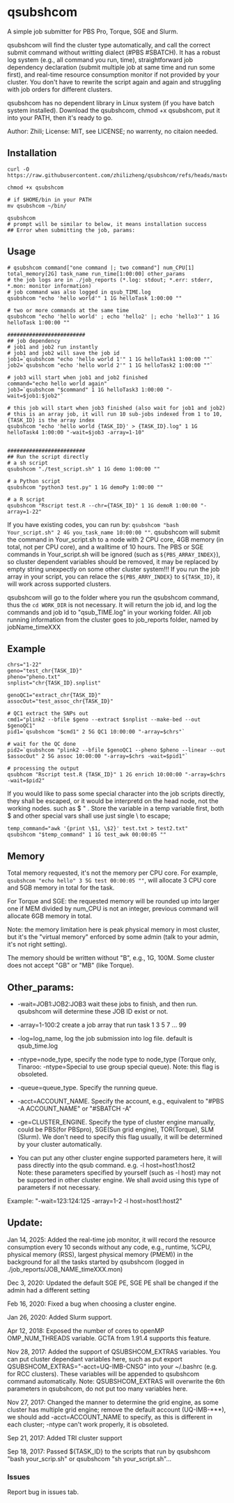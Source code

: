 # qsubshcom

A simple job submitter for PBS Pro, Torque, SGE and Slurm.

qsubshcom will find the cluster type automatically, and call the correct submit command without writting dialect (#PBS #SBATCH). It has a robust log system (e.g., all command you run, time), straightforward job dependency declaration (submit multiple job at same time and run some first), and real-time resource consumption monitor if not provided by your cluster. You don't have to rewrite the script again and again and struggling with job orders for different clusters.

qsubshcom has no dependent library in Linux system (if you have batch system installed). Download the qsubshcom, chmod +x qsubshcom, put it into your PATH, then it's ready to go. 

Author: Zhili; 
License: MIT, see LICENSE; no warrenty, no citaion needed.

## Installation
```{bash}
curl -O https://raw.githubusercontent.com/zhilizheng/qsubshcom/refs/heads/master/qsubshcom

chmod +x qsubshcom

# if $HOME/bin in your PATH
mv qsubshcom ~/bin/

qsubshcom
# prompt will be similar to below, it means installation success
## Error when submitting the job, params:
```

## Usage

```{bash}
# qsubshcom command["one command |; two command"] num_CPU[1] total_memory[2G] task_name run_time[1:00:00] other_params
# the job logs are in ./job_reports (*.log: stdout; *.err: stderr, *.mon: monitor information)
# job command was also logged in qsub_TIME.log
qsubshcom "echo 'hello world'" 1 1G helloTask 1:00:00 ""

# two or more commands at the same time
qsubshcom "echo 'hello world' ; echo 'hello2' |; echo 'hello3'" 1 1G helloTask 1:00:00 ""

#########################
## job dependency
# job1 and job2 run instantly
# job1 and job2 will save the job id
job1=`qsubshcom "echo 'hello world 1'" 1 1G helloTask1 1:00:00 ""`
job2=`qsubshcom "echo 'hello world 2'" 1 1G helloTask2 1:00:00 ""`

# job3 will start when job1 and job2 finished
command="echo hello world again"
job3=`qsubshcom "$command" 1 1G helloTask3 1:00:00 "-wait=$job1:$job2"`

# this job will start when job3 finished (also wait for job1 and job2)
# this is an array job, it will run 10 sub-jobs indexed from 1 to 10, {TASK_ID} is the array index
qsubshcom "echo 'hello world {TASK_ID}' > {TASK_ID}.log" 1 1G helloTask4 1:00:00 "-wait=$job3 -array=1-10"


#########################
## Run the script directly
# a sh script
qsubshcom "./test_script.sh" 1 1G demo 1:00:00 ""

# a Python script
qsubshcom "python3 test.py" 1 1G demoPy 1:00:00 ""

# a R script
qsubshcom "Rscript test.R --chr={TASK_ID}" 1 1G demoR 1:00:00 "-array=1-22"
```

If you have existing codes, you can run by: `qsubshcom "bash Your_script.sh" 2 4G you_task_name 10:00:00 ""`. qsubshcom will submit the command in Your\_script.sh to a node with 2 CPU core, 4GB memory (in total, not per CPU core), and a walltime of 10 hours.  The PBS or SGE commands in Your\_script.sh will be ignored (such as `${PBS_ARRAY_INDEX}`), so cluster dependent variables should be removed, it may be replaced by empty string unexpectly on some other cluster system!!! If you run the job array in your script, you can relace the `${PBS_ARRY_INDEX}` to `${TASK_ID}`, it will work across supported clusters. 

qsubshcom will go to the folder where you run the qsubshcom command, thus the `cd WORK_DIR` is not necessary. It will return the job id, and log the commands and job id to "qsub\_TIME.log" in your working folder. All job running information from the cluster goes to job\_reports folder, named by jobName\_timeXXX

## Example
```{bash}
chrs="1-22"
geno="test_chr{TASK_ID}"
pheno="pheno.txt"
snplist="chr{TASK_ID}.snplist"

genoQC1="extract_chr{TASK_ID}"
assocOut="test_assoc_chr{TASK_ID}"

# QC1 extract the SNPs out
cmd1="plink2 --bfile $geno --extract $snplist --make-bed --out $genoQC1"
pid1=`qsubshcom "$cmd1" 2 5G QC1 10:00:00 "-array=$chrs"`

# wait for the QC done
pid2=`qsubshcom "plink2 --bfile $genoQC1 --pheno $pheno --linear --out $assocOut" 2 5G assoc 10:00:00 "-array=$chrs -wait=$pid1"`

# processing the output
qsubhcom "Rscript test.R {TASK_ID}" 1 2G enrich 10:00:00 "-array=$chrs -wait=$pid2"

```

If you would like to pass some special character into the job scripts directly, they shall be escaped, or it would be interpretd on the head node, not the working nodes. such as $  " . Store the variable in a temp variable first, both $ and other special vars shall use just single \ to escape;

```{bash}
temp_command="awk '{print \$1, \$2}' test.txt > test2.txt"
qsubshcom "$temp_command" 1 1G test_awk 00:00:05 ""
```

## Memory
Total memory requested, it's not the memory per CPU core. For example, `qsubshcom "echo hello" 3 5G test 00:00:05 ""`, will allocate 3 CPU core and 5GB memory in total for the task. 

For Torque and SGE: the requested memory will be rounded up into larger one if MEM divided by num\_CPU is not an integer, previous command will allocate 6GB memory in total. 

Note: the memory limitation here is peak physical memory in most cluster, but it's the "virtual memory" enforced by some admin (talk to your admin, it's not right setting).                                             

The memory should be written without "B", e.g., 1G, 100M. Some cluster does not accept "GB" or "MB" (like Torque).                                                                       

## Other\_params:

* -wait=JOB1:JOB2:JOB3 wait these jobs to finish, and then run. qsubshcom will determine these JOB ID exist or not.                                                                                                                                         
* -array=1-100:2   create a job array that run task 1 3 5 7 ... 99                                                                                                                             
* -log=log\_name, log the job submission into log file. default is qsub\_time.log                                                                                                                
* -ntype=node\_type, specify the node type to node\_type (Torque only, Tinaroo: -ntype=Special to use group special queue). Note: this flag is obsoleted.                                                                                                                         
* -queue=queue\_type. Specify the running queue.                                                                                                                                                  
* -acct=ACCOUNT\_NAME. Specify the account, e.g., equivalent to "#PBS -A ACCOUNT\_NAME" or "#SBATCH -A"

* -ge=CLUSTER\_ENGINE. Specify the type of cluster engine manually, could be PBS(for PBSpro), SGE(Sun grid engine), TOR(Torque), SLM (Slurm). We don't need to specify this flag usually, it will be determined by your cluster automatically.

* You can put any other cluster engine supported parameters here, it will pass directly into the qsub command. e.g. -l host=host1:host2                                                        
Note: these parameters specified by yourself (such as -l host) may not be supported in other cluster engine. We shall avoid using this type of parameters if not necessary.

Example: "-wait=123:124:125 -array=1-2 -l host=host1:host2"                                                                                                                   

## Update:
Jan 14, 2025: Added the real-time job monitor, it will record the resource consumption every 10 seconds without any code, e.g., runtime, %CPU, physical memory (RSS), largest physical memory (PMEM)) in the background for all the tasks started by qsubshcom (logged in ./job\_reports/JOB\_NAME\_timeXXX.mon)

Dec 3,  2020: Updated the default SGE PE, SGE PE shall be changed if the admin had a different setting

Feb 16, 2020: Fixed a bug when choosing a cluster engine.

Jan 26, 2020: Added Slurm support.

Apr 12, 2018: Exposed the number of cores to openMP OMP\_NUM\_THREADS variable. GCTA from 1.91.4 supports this feature.

Nov 28, 2017: Added the support of QSUBSHCOM\_EXTRAS variables. You can put cluster dependant variables here, such as put export QSUBSHCOM\_EXTRAS="-acct=UQ-IMB-CNSG" into your ~/.bashrc (e.g. for RCC clusters). These variables will be appended to qsubshcom command automatically. Note: QSUBSHCOM\_EXTRAS will overwrite the 6th parameters in qsubshcom, do not put too many variables here.  

Nov 27, 2017: Changed the manner to determine the grid engine, as some cluster has multiple grid engine; remove the default account (UQ-IMB-\*\*\*), we should add -acct=ACCOUNT\_NAME to specify, as this is different in each cluster; -ntype can't work properly, it is obsoleted.

Sep 21, 2017: Added TRI cluster support

Sep 18, 2017: Passed ${TASK\_ID} to the scripts that run by qsubshcom "bash your\_scrip.sh" or qsubshcom "sh your\_script.sh"...

### Issues
Report bug in issues tab.
